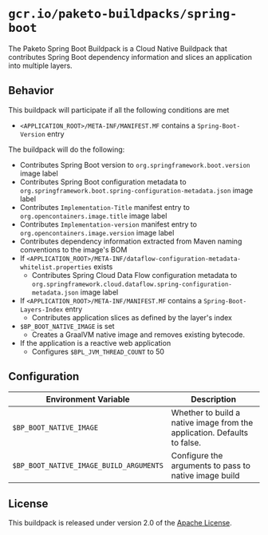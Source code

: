 # `gcr.io/paketo-buildpacks/spring-boot`
The Paketo Spring Boot Buildpack is a Cloud Native Buildpack that contributes Spring Boot dependency information and slices an application into multiple layers.

## Behavior
This buildpack will participate if all the following conditions are met

* `<APPLICATION_ROOT>/META-INF/MANIFEST.MF` contains a `Spring-Boot-Version` entry

The buildpack will do the following:

* Contributes Spring Boot version to `org.springframework.boot.version` image label
* Contributes Spring Boot configuration metadata to `org.springframework.boot.spring-configuration-metadata.json` image label
* Contributes `Implementation-Title` manifest entry to `org.opencontainers.image.title` image label
* Contributes `Implementation-version` manifest entry to `org.opencontainers.image.version` image label
* Contributes dependency information extracted from Maven naming conventions to the image's BOM
* If `<APPLICATION_ROOT>/META-INF/dataflow-configuration-metadata-whitelist.properties` exists
  * Contributes Spring Cloud Data Flow configuration metadata to `org.springframework.cloud.dataflow.spring-configuration-metadata.json` image label
* If `<APPLICATION_ROOT>/META-INF/MANIFEST.MF` contains a `Spring-Boot-Layers-Index` entry
  * Contributes application slices as defined by the layer's index
* `$BP_BOOT_NATIVE_IMAGE` is set
  * Creates a GraalVM native image and removes existing bytecode.
* If the application is a reactive web application
  * Configures `$BPL_JVM_THREAD_COUNT` to 50

## Configuration
| Environment Variable | Description
| -------------------- | -----------
| `$BP_BOOT_NATIVE_IMAGE` | Whether to build a native image from the application.  Defaults to false.
| `$BP_BOOT_NATIVE_IMAGE_BUILD_ARGUMENTS` | Configure the arguments to pass to native image build

## License
This buildpack is released under version 2.0 of the [Apache License][a].

[a]: http://www.apache.org/licenses/LICENSE-2.0
